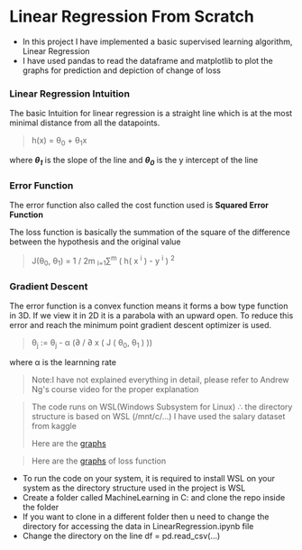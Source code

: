 # Linear Regression From Scratch

- In this project I have implemented a basic supervised learning algorithm, Linear Regression
- I have used pandas to read the dataframe and matplotlib to plot the graphs for prediction and depiction of change of loss

### Linear Regression Intuition

The basic Intuition for linear regression is a straight line which is at the most minimal distance from all the datapoints.

> h(x) = &theta;<sub>0</sub> + &theta;<sub>1</sub>x

where _**&theta;<sub>1</sub>**_ is the slope of the line and _**&theta;<sub>0</sub>**_ is the y intercept of the line

### Error Function

The error function also called the cost function used is **Squared Error Function**

The loss function is basically the summation of the square of the difference between the hypothesis and the original value

>  J(&theta;<sub>0</sub>, &theta;<sub>1</sub>) = 1 / 2m  <sub>i=1</sub>&sum;<sup>m</sup> ( h( x <sup>i</sup> ) - y <sup>i</sup> ) <sup>2</sup>

### Gradient Descent

The error function is a convex function means it forms a bow type function in 3D. If we view it in 2D it is a parabola with an upward open. To reduce this error and reach the minimum point gradient descent optimizer is used.

> &theta;<sub>j</sub> := &theta;<sub>j</sub> - &alpha; (∂ / ∂ x ( J ( &theta;<sub>0</sub>, &theta;<sub>1</sub> ) ))

where &alpha; is the learnning rate

>Note:I have not explained everything in detail, please refer to Andrew Ng's course video for the proper explanation

> The code runs on WSL(Windows Subsystem for Linux) &therefore; the directory structure is based on WSL (/mnt/c/...)
>I have used the salary dataset from kaggle
>
>Here are the [graphs](https://github.com/tkC0ding/LinearRegression/blob/main/LR.png)

>Here are the [graphs](https://github.com/tkC0ding/LinearRegression/blob/main/loss.png) of loss function


- To run the code on your system, it is required to install WSL on your system as the directory structure used in the project is WSL
- Create a folder called MachineLearning in C: and clone the repo inside the folder
- If you want to clone in a different folder then u need to change the directory for accessing the data in LinearRegression.ipynb file
- Change the directory on the line df = pd.read_csv(...) 